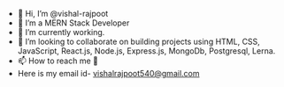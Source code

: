 - 👋 Hi, I’m @vishal-rajpoot
- 👀 I’m a MERN Stack Developer
- 🌱 I’m currently working.
- 💞️ I’m looking to collaborate on building projects using HTML, CSS, JavaScript, React.js, Node.js, Express.js, MongoDb, Postgresql, Lerna.
- 📫 How to reach me 📧
- Here is my email id- vishalrajpoot540@gmail.com

<!---
vishal-rajpoot/vishal-rajpoot is a ✨ special ✨ repository because its `README.md` (this file) appears on your GitHub profile.
You can click the Preview link to take a look at your changes.
--->
